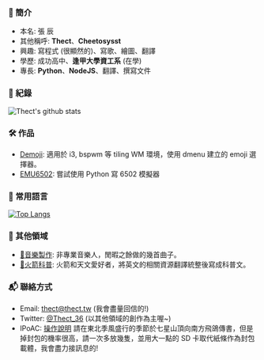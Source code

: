 <!-- markdownlint-disable MD041 -->
### 🤔 簡介
<!-- markdownlint-enable MD041 -->

- 本名: 張 辰
- 其他稱呼: **Thect**、**Cheetosysst**
- 興趣: 寫程式 (很顯然的)、寫歌、繪圖、翻譯
- 學歷: 成功高中、**逢甲大學資工系** (在學)
- 專長: **Python**、**NodeJS**、翻譯、撰寫文件

### 🔗 紀錄

![Thect's github stats](https://github-readme-stats.vercel.app/api?username=cheetosysst&count_private=true&show_icons=true&bg_color=222629&icon_color=6b6e70&text_color=86c232&title_color=61892f&hide_title=true&include_all_commits=true)  

### 🛠 作品

- [Demoji](https://github.com/cheetosysst/demoji):
適用於 i3, bspwm 等 tiling WM 環境，使用 dmenu 建立的 emoji 選擇器。
- [EMU6502](https://github.com/cheetosysst/EMU6502):
嘗試使用 Python 寫 6502 模擬器

### 🔨 常用語言

[![Top Langs](https://github-readme-stats.vercel.app/api/top-langs/?username=cheetosysst&layout=compact&hide=html&bg_color=222629&icon_color=6b6e70&text_color=86c232&title_color=86c232)](https://github.com/anuraghazra/github-readme-stats)

### 🎨 其他領域

- [🎵音樂製作](https://www.youtube.com/thect): 非專業音樂人，閒暇之餘做的幾首曲子。
- [🚀火箭科普](https://hackmd.io/@Thect): 火箭和天文愛好者，將英文的相關資源翻譯統整後寫成科普文。

### 📬 聯絡方式

- Email: [thect@thect.tw](mailto:thect@thect.tw) (我會盡量回信的!)
- Twitter: [@Thect_36](https://twitter.com/Thect_36) (以其他領域的創作為主喔~)
- IPoAC: [操作說明](https://zh.wikipedia.org/wiki/%E4%BB%A5%E9%B8%9F%E7%B1%BB%E4%B8%BA%E8%BD%BD%E4%BD%93%E7%9A%84%E7%BD%91%E9%99%85%E5%8D%8F%E8%AE%AE) 請在東北季風盛行的季節於七星山頂向南方飛鴿傳書，但是掉封包的機率很高，請一次多放幾隻，並用大一點的 SD 卡取代紙條作為封包載體，我會盡力接訊息的!
